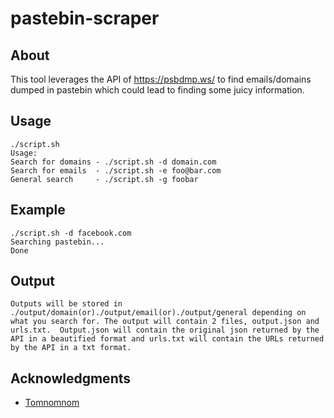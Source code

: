 # pastebin-scraper


## About
This tool leverages the API of https://psbdmp.ws/ to find emails/domains dumped in pastebin which could lead to finding some juicy information.

## Usage 

```
./script.sh 
Usage:
Search for domains - ./script.sh -d domain.com
Search for emails  - ./script.sh -e foo@bar.com
General search	   - ./script.sh -g foobar
```

## Example 

``` 
./script.sh -d facebook.com
Searching pastebin...
Done
```

## Output

`
Outputs will be stored in ./output/domain(or)./output/email(or)./output/general depending on what you search for.
The output will contain 2 files, output.json and urls.txt. 
Output.json will contain the original json returned by the API in a beautified format and urls.txt will contain the URLs returned by the API in a txt format. 
`
## Acknowledgments

* [Tomnomnom](https://twitter.com/tomnomnom)
